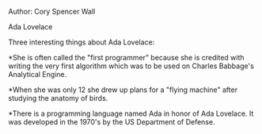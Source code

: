 Author: Cory Spencer Wall

Ada Lovelace

Three interesting things about Ada Lovelace:

  *She is often called the "first programmer" because she is credited with writing the very first algorithm which was to be used on Charles Babbage's Analytical Engine.
  
  *When she was only 12 she drew up plans for a "flying machine" after studying the anatomy of birds.
  
  *There is a programming language named Ada in honor of Ada Lovelace. It was developed in the 1970's by the US Department of Defense.
